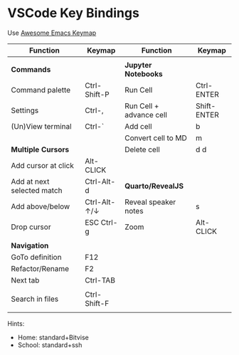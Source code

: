 # VSCode Key Bindings

Use [Awesome Emacs Keymap](https://marketplace.visualstudio.com/items?itemName=tuttieee.emacs-mcx)

| Function                      | Keymap                | Function                      | Keymap                |
|-------------------------------|-----------------------|-------------------------------|-----------------------|
|                               |                       |                               |                       |
| **Commands**                  |                       | **Jupyter Notebooks**         |                       |
| Command palette               | Ctrl-Shift-P          | Run Cell                      | Ctrl-ENTER            |
| Settings                      | Ctrl-,                | Run Cell + advance cell       | Shift-ENTER           |
| (Un)View terminal             | Ctrl-`                | Add cell                      | b                     |
|                               |                       | Convert cell to MD            | m                     |
| **Multiple Cursors**          |                       | Delete cell                   | d d                   |
| Add cursor at click           | Alt-CLICK             |                               |                       |
| Add at next selected match    | Ctrl-Alt-d            | **Quarto/RevealJS**           |                       |
| Add above/below               | Ctrl-Alt-&uarr;/&darr;| Reveal speaker notes          | s                     |
| Drop cursor                   | ESC Ctrl-g            | Zoom                          | Alt-CLICK             |
|                               |                       |
| **Navigation**                |                       |
| GoTo definition               | F12                   |
| Refactor/Rename               | F2                    |
| Next tab                      | Ctrl-TAB              |
|                               |                       |
| Search in files               | Ctrl-Shift-F          |
|                               |                       |


Hints:
- Home: standard+Bitvise
- School: standard+ssh







